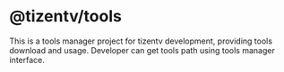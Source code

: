 # @tizentv/tools

This is a tools manager project for tizentv development, providing tools download and usage. Developer can get tools path using tools manager interface.